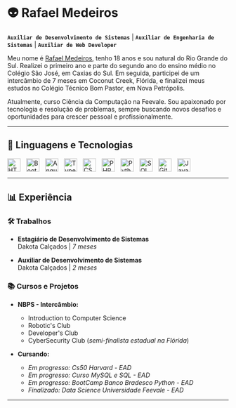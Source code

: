 # 👽 Rafael Medeiros

**`Auxiliar de Desenvolvimento de Sistemas`** | **`Auxiliar de Engenharia de Sistemas`** | **`Auxiliar de Web Developer`**

Meu nome é [Rafael Medeiros](https://www.instagram.com/r_medeirossz/), tenho 18 anos e sou natural do Rio Grande do Sul. Realizei o primeiro ano e parte do segundo ano do ensino médio no Colégio São José, em Caxias do Sul. Em seguida, participei de um intercâmbio de 7 meses em Coconut Creek, Flórida, e finalizei meus estudos no Colégio Técnico Bom Pastor, em Nova Petrópolis.

Atualmente, curso Ciência da Computação na Feevale. Sou apaixonado por tecnologia e resolução de problemas, sempre buscando novos desafios e oportunidades para crescer pessoal e profissionalmente.

---

## 🤖 Linguagens e Tecnologias

<img align="left" alt="HTML" title="HTML" width="30px" style="padding-right: 10px;" src="https://cdn.jsdelivr.net/gh/devicons/devicon@latest/icons/html5/html5-original.svg" />
<img align="left" alt="Bootstrap" title="Bootstrap" width="30px" style="padding-right: 10px;" src="https://cdn.jsdelivr.net/gh/devicons/devicon@latest/icons/bootstrap/bootstrap-original.svg" />
<img align="left" alt="Angular" title="Angular" width="30px" style="padding-right: 10px;" src="https://cdn.jsdelivr.net/gh/devicons/devicon@latest/icons/angular/angular-original.svg" />
<img align="left" alt="TypeScript" title="TypeScript" width="30px" style="padding-right: 10px;" src="https://cdn.jsdelivr.net/gh/devicons/devicon@latest/icons/typescript/typescript-original.svg" />
<img align="left" alt="CSS" title="CSS" width="30px" style="padding-right: 10px;" src="https://cdn.jsdelivr.net/gh/devicons/devicon@latest/icons/css3/css3-plain-wordmark.svg" />
<img align="left" alt="PHP" title="PHP" width="30px" style="padding-right: 10px;" src="https://cdn.jsdelivr.net/gh/devicons/devicon@latest/icons/php/php-original.svg" />
<img align="left" alt="Python" title="Python" width="30px" style="padding-right: 10px;" src="https://cdn.jsdelivr.net/gh/devicons/devicon@latest/icons/python/python-original.svg" />
<img align="left" alt="SQL" title="SQL" width="30px" style="padding-right: 10px;" src="https://cdn.jsdelivr.net/gh/devicons/devicon@latest/icons/mysql/mysql-original.svg" />
<img align="left" alt="Git" title="Git" width="30px" style="padding-right: 10px;" src="https://cdn.jsdelivr.net/gh/devicons/devicon@latest/icons/git/git-original.svg" />
<img align="left" alt="Java" title="Java" width="30px" style="padding-right: 10px;" src="https://cdn.jsdelivr.net/gh/devicons/devicon@latest/icons/java/java-original.svg" />

<br clear="left"/>

---

## 📊 Experiência

### 🛠️ Trabalhos
- **Estagiário de Desenvolvimento de Sistemas**  
  Dakota Calçados | *7 meses*

- **Auxiliar de Desenvolvimento de Sistemas**  
  Dakota Calçados | *2 meses*  

### 📚 Cursos e Projetos
- **NBPS - Intercâmbio:**  
  - Introduction to Computer Science  
  - Robotic's Club  
  - Developer's Club  
  - CyberSecurity Club (*semi-finalista estadual na Flórida*)
    
- **Cursando:**  
  - *Em progresso: Cs50 Harvard - EAD*
  - *Em progresso: Curso MySQL e SQL - EAD*
  - *Em progresso: BootCamp Banco Bradesco Python - EAD*
  - *Finalizado: Data Science Universidade Feevale - EAD*
---

